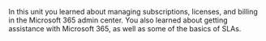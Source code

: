 In this unit you learned about managing subscriptions, licenses, and billing in the Microsoft 365 admin center. You also learned about getting assistance with Microsoft 365, as well as some of the basics of SLAs.